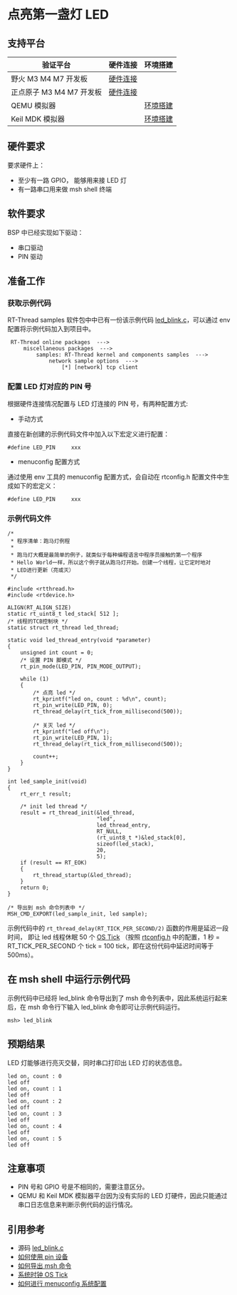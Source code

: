 # 点亮第一盏灯 LED

## 支持平台

| 验证平台                 | 硬件连接     | 环境搭建    |
| ------------------------ | ---- | ---- |
| 野火 M3 M4 M7 开发板     | [硬件连接]()     |      |
| 正点原子 M3 M4 M7 开发板 | [硬件连接]()      |      |
| QEMU 模拟器              |      | [环境搭建]()      |
| Keil MDK 模拟器          |      | [环境搭建]()     |

## 硬件要求

要求硬件上：

* 至少有一路 GPIO， 能够用来接 LED 灯
* 有一路串口用来做 msh shell 终端

## 软件要求

BSP 中已经实现如下驱动：

* 串口驱动
* PIN 驱动

## 准备工作

### 获取示例代码

RT-Thread samples 软件包中中已有一份该示例代码 [led_blink.c]()，可以通过 env 配置将示例代码加入到项目中。

```
 RT-Thread online packages  --->
     miscellaneous packages  --->
         samples: RT-Thread kernel and components samples  --->
             network sample options  --->
                 [*] [network] tcp client
```

### 配置 LED 灯对应的 PIN 号

根据硬件连接情况配置与 LED 灯连接的 PIN 号，有两种配置方式:

* 手动方式

直接在新创建的示例代码文件中加入以下宏定义进行配置：

```{.c}
#define LED_PIN     xxx
```

* menuconfig 配置方式

通过使用 env 工具的 menuconfig 配置方式，会自动在 rtconfig.h 配置文件中生成如下的宏定义：

```{.c}
#define LED_PIN     xxx
```

### 示例代码文件

```{.c}
/*
 * 程序清单：跑马灯例程
 *
 * 跑马灯大概是最简单的例子，就类似于每种编程语言中程序员接触的第一个程序
 * Hello World一样，所以这个例子就从跑马灯开始。创建一个线程，让它定时地对
 * LED进行更新（亮或灭）
 */

#include <rtthread.h>
#include <rtdevice.h>

ALIGN(RT_ALIGN_SIZE)
static rt_uint8_t led_stack[ 512 ];
/* 线程的TCB控制块 */
static struct rt_thread led_thread;

static void led_thread_entry(void *parameter)
{
    unsigned int count = 0;
    /* 设置 PIN 脚模式 */
    rt_pin_mode(LED_PIN, PIN_MODE_OUTPUT);

    while (1)
    {
        /* 点亮 led */
        rt_kprintf("led on, count : %d\n", count);
        rt_pin_write(LED_PIN, 0);
        rt_thread_delay(rt_tick_from_millisecond(500));

        /* 关灭 led */
        rt_kprintf("led off\n");
        rt_pin_write(LED_PIN, 1);
        rt_thread_delay(rt_tick_from_millisecond(500));

        count++;
    }
}

int led_sample_init(void)
{
    rt_err_t result;

    /* init led thread */
    result = rt_thread_init(&led_thread,
                            "led",
                            led_thread_entry,
                            RT_NULL,
                            (rt_uint8_t *)&led_stack[0],
                            sizeof(led_stack),
                            20,
                            5);
    if (result == RT_EOK)
    {
        rt_thread_startup(&led_thread);
    }
    return 0;
}

/* 导出到 msh 命令列表中 */
MSH_CMD_EXPORT(led_sample_init, led sample);

```

示例代码中的 `rt_thread_delay(RT_TICK_PER_SECOND/2)` 函数的作用是延迟一段时间， 即让 led 线程休眠 50 个 [OS Tick](os_tick.md) （按照 [rtconfig.h](rtconfig.md) 中的配置，1 秒 = RT_TICK_PER_SECOND 个 tick = 100 tick，即在这份代码中延迟时间等于 500ms）。

## 在 msh shell 中运行示例代码

示例代码中已经将 led_blink 命令导出到了 msh 命令列表中，因此系统运行起来后，在 msh 命令行下输入 led_blink 命令即可让示例代码运行。

```{.c}
msh> led_blink
```

## 预期结果

LED 灯能够进行亮灭交替，同时串口打印出 LED 灯的状态信息。

```{.c}
led on, count : 0
led off
led on, count : 1
led off
led on, count : 2
led off
led on, count : 3
led off
led on, count : 4
led off
led on, count : 5
led off
```

## 注意事项

* PIN 号和 GPIO 号是不相同的，需要注意区分。
* QEMU 和 Keil MDK 模拟器平台因为没有实际的 LED 灯硬件，因此只能通过串口日志信息来判断示例代码的运行情况。

## 引用参考

* 源码 [led_blink.c]()
* [如何使用 pin 设备](../../../../topics/driver/pin/user-guide.md)
* [如何导出 msh 命令]()
* [系统时钟 OS Tick]()
* [如何进行 menuconfig 系统配置]()
